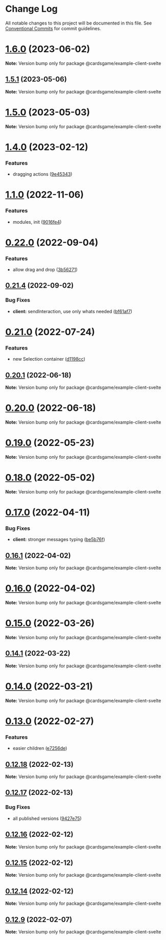 # Change Log

All notable changes to this project will be documented in this file.
See [Conventional Commits](https://conventionalcommits.org) for commit guidelines.

# [1.6.0](https://github.com/Zielak/cardsGame/compare/v1.5.2...v1.6.0) (2023-06-02)

**Note:** Version bump only for package @cardsgame/example-client-svelte

## [1.5.1](https://github.com/Zielak/cardsGame/compare/v1.5.0...v1.5.1) (2023-05-06)

**Note:** Version bump only for package @cardsgame/example-client-svelte

# [1.5.0](https://github.com/Zielak/cardsGame/compare/v1.4.1...v1.5.0) (2023-05-03)

**Note:** Version bump only for package @cardsgame/example-client-svelte

# [1.4.0](https://github.com/Zielak/cardsGame/compare/v1.3.1...v1.4.0) (2023-02-12)

### Features

- dragging actions ([9e45343](https://github.com/Zielak/cardsGame/commit/9e45343097786c3a9481e8a12fe08f209c94b931))

# [1.1.0](https://github.com/Zielak/cardsGame/compare/v0.22.1...v1.1.0) (2022-11-06)

### Features

- modules, init ([9016fe4](https://github.com/Zielak/cardsGame/commit/9016fe4be7bb99ad8fcb7732b4e04379d9f9cde9))

# [0.22.0](https://github.com/Zielak/cardsGame/compare/v0.21.4...v0.22.0) (2022-09-04)

### Features

- allow drag and drop ([3b56271](https://github.com/Zielak/cardsGame/commit/3b56271583bc61dad8c9865ce5f7f3e5b1c2428f))

## [0.21.4](https://github.com/Zielak/cardsGame/compare/v0.21.3...v0.21.4) (2022-09-02)

### Bug Fixes

- **client:** sendInteraction, use only whats needed ([bf61af7](https://github.com/Zielak/cardsGame/commit/bf61af75a3e81bb82d76ff79ba5f3f53d1f3e477))

# [0.21.0](https://github.com/Zielak/cardsGame/compare/v0.20.3...v0.21.0) (2022-07-24)

### Features

- new Selection container ([d1198cc](https://github.com/Zielak/cardsGame/commit/d1198cc17b2c6b445946150ee6e4e9e329a05097))

## [0.20.1](https://github.com/Zielak/cardsGame/compare/v0.20.0...v0.20.1) (2022-06-18)

**Note:** Version bump only for package @cardsgame/example-client-svelte

# [0.20.0](https://github.com/Zielak/cardsGame/compare/v0.19.3...v0.20.0) (2022-06-18)

**Note:** Version bump only for package @cardsgame/example-client-svelte

# [0.19.0](https://github.com/Zielak/cardsGame/compare/v0.18.2...v0.19.0) (2022-05-23)

**Note:** Version bump only for package @cardsgame/example-client-svelte

# [0.18.0](https://github.com/Zielak/cardsGame/compare/v0.17.1...v0.18.0) (2022-05-02)

**Note:** Version bump only for package @cardsgame/example-client-svelte

# [0.17.0](https://github.com/Zielak/cardsGame/compare/v0.16.1...v0.17.0) (2022-04-11)

### Bug Fixes

- **client:** stronger messages typing ([be5b76f](https://github.com/Zielak/cardsGame/commit/be5b76f2cd87a9234924d577a0f26b5bcf3e2ea0))

## [0.16.1](https://github.com/Zielak/cardsGame/compare/v0.16.0...v0.16.1) (2022-04-02)

**Note:** Version bump only for package @cardsgame/example-client-svelte

# [0.16.0](https://github.com/Zielak/cardsGame/compare/v0.15.0...v0.16.0) (2022-04-02)

**Note:** Version bump only for package @cardsgame/example-client-svelte

# [0.15.0](https://github.com/Zielak/cardsGame/compare/v0.14.1...v0.15.0) (2022-03-26)

**Note:** Version bump only for package @cardsgame/example-client-svelte

## [0.14.1](https://github.com/Zielak/cardsGame/compare/v0.14.0...v0.14.1) (2022-03-22)

**Note:** Version bump only for package @cardsgame/example-client-svelte

# [0.14.0](https://github.com/Zielak/cardsGame/compare/v0.13.1...v0.14.0) (2022-03-21)

**Note:** Version bump only for package @cardsgame/example-client-svelte

# [0.13.0](https://github.com/Zielak/cardsGame/compare/v0.12.18...v0.13.0) (2022-02-27)

### Features

- easier children ([e7256de](https://github.com/Zielak/cardsGame/commit/e7256de03bed45434f6f50029652cee9b397696a))

## [0.12.18](https://github.com/Zielak/cardsGame/compare/v0.12.17...v0.12.18) (2022-02-13)

**Note:** Version bump only for package @cardsgame/example-client-svelte

## [0.12.17](https://github.com/Zielak/cardsGame/compare/v0.12.16...v0.12.17) (2022-02-13)

### Bug Fixes

- all published versions ([9427e75](https://github.com/Zielak/cardsGame/commit/9427e7530dfd0131eca35e2683f19ca720486d25))

## [0.12.16](https://github.com/Zielak/cardsGame/compare/v0.12.15...v0.12.16) (2022-02-12)

**Note:** Version bump only for package @cardsgame/example-client-svelte

## [0.12.15](https://github.com/Zielak/cardsGame/compare/v0.12.14...v0.12.15) (2022-02-12)

**Note:** Version bump only for package @cardsgame/example-client-svelte

## [0.12.14](https://github.com/Zielak/cardsGame/compare/v0.12.9...v0.12.14) (2022-02-12)

**Note:** Version bump only for package @cardsgame/example-client-svelte

## [0.12.9](https://github.com/Zielak/cardsGame/compare/v0.12.7...v0.12.9) (2022-02-07)

**Note:** Version bump only for package @cardsgame/example-client-svelte

